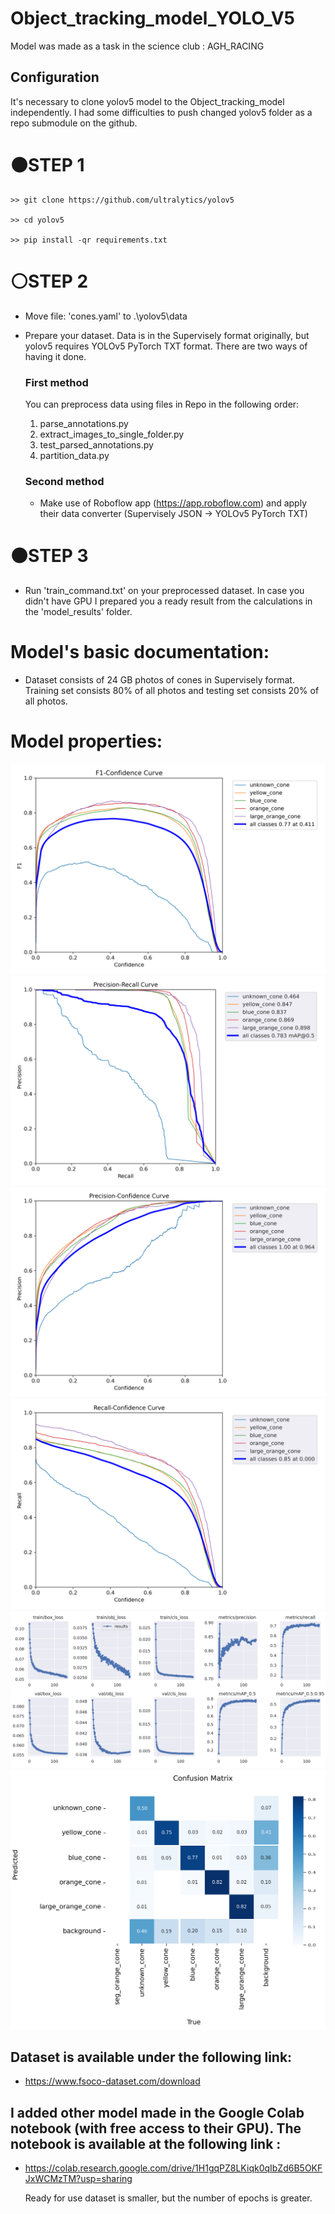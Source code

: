 # Object_tracking_model_YOLO_V5
Model was made as a task in the science club : AGH_RACING

## Configuration
 It's necessary to clone yolov5 model to the Object_tracking_model independently. I had some difficulties to push changed yolov5 folder as a repo submodule on the github.
 
# ⚫STEP 1
    >> git clone https://github.com/ultralytics/yolov5 

    >> cd yolov5

    >> pip install -qr requirements.txt

# ⚪STEP 2
  
  - Move file: 'cones.yaml' to .\yolov5\data
  
  - Prepare your dataset. Data is in the Supervisely format originally, but yolov5 requires YOLOv5 PyTorch TXT format. There are two ways of having it done.
    
    ### First method
    You can preprocess data using files in Repo in the following order:
    1. parse_annotations.py
    2. extract_images_to_single_folder.py
    3. test_parsed_annotations.py
    4. partition_data.py
    
    ### Second method
    
    - Make use of Roboflow app (https://app.roboflow.com) and apply their data converter (Supervisely JSON ->  YOLOv5 PyTorch TXT)
  
# ⚫STEP 3
  - Run 'train_command.txt' on your preprocessed dataset. In case you didn't have GPU I prepared you a ready result from the calculations in the 'model_results' folder.
 
 
 # Model's basic documentation:
 - Dataset consists of 24 GB photos of cones in Supervisely format. Training set consists 80% of all photos and testing set consists 20% of all photos.
 
 # Model properties:
  ![Model](metrics/F1_curve.png "Model results")
  ![Model](metrics/PR_curve.png "Model results")
  ![Model](metrics/P_curve.png "Model results")
  ![Model](metrics/R_curve.png "Model results")
  ![Model](metrics/results.png "Model results")
  ![Model](metrics/confusion_matrix.png "Model results")
 
 ## Dataset is available under the following link:
 - https://www.fsoco-dataset.com/download
 
 ## I added other model made in the Google Colab notebook (with free access to their GPU). The notebook is available at the following link :
 - https://colab.research.google.com/drive/1H1gqPZ8LKiqk0qIbZd6B5OKFJxWCMzTM?usp=sharing
 
   Ready for use dataset is smaller, but the number of epochs is greater. 
